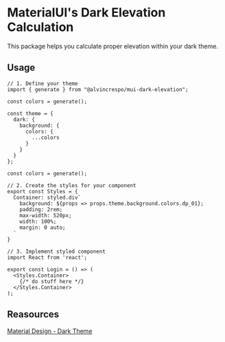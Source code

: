 # MaterialUI's Dark Elevation Calculation

This package helps you calculate proper elevation within your dark theme.

## Usage

```
// 1. Define your theme
import { generate } from "@alvincrespo/mui-dark-elevation";

const colors = generate();

const theme = {
  dark: {
    background: {
      colors: {
        ...colors
      }
    }
  }
};

const colors = generate();

// 2. Create the styles for your component
export const Styles = {
  Container: styled.div`
    background: ${props => props.theme.background.colors.dp_01};
    padding: 2rem;
    max-width: 520px;
    width: 100%;
    margin: 0 auto;
  `
}

// 3. Implement styled component
import React from 'react';

export const Login = () => (
  <Styles.Container>
    {/* do stuff here */}
  </Styles.Container>
);
```

## Reasources

[Material Design - Dark Theme](https://material.io/design/color/dark-theme.html)
